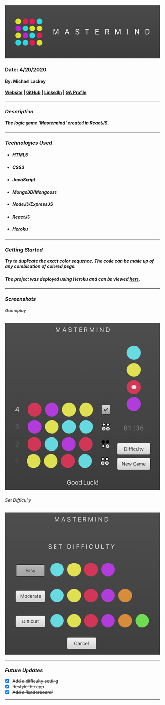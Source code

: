 ![Banner](public/images/banner.png)

### Date: 4/20/2020

#### By: Michael Lackey
#### [Website](https://michaellackey.com/) | [GitHub](https://github.com/mlackey9601) | [LinkedIn](https://www.linkedin.com/in/michaelglackey/) | [GA Profile](https://profiles.generalassemb.ly/michaellackey)
***

### ***Description***

##### The logic game 'Mastermind' created in ReactJS.
***

### ***Technologies Used***

* ##### HTML5
* ##### CSS3
* ##### JavaScript
* ##### MongoDB/Mongoose
* ##### NodeJS/ExpressJS
* ##### ReactJS
* ##### Heroku
***

### ***Getting Started***

##### Try to duplicate the exact color sequence. The code can be made up of any combination of colored pegs.
##### The project was deployed using Heroku and can be viewed [here](https://mastermind-atx.herokuapp.com/).
***

### ***Screenshots***

###### Gameplay
![Gameplay](public/images/gameplay.png)

###### Set Difficulty
![Set Difficulty](public/images/difficulty.png)
***

### ***Future Updates***

- [x] ~~Add a difficulty setting~~
- [x] ~~Restyle the app~~
- [x] ~~Add a 'leaderboard'~~
***
